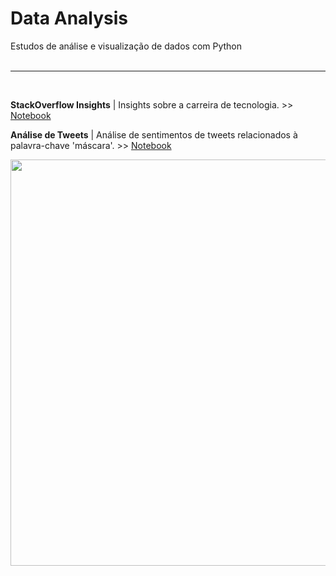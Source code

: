 # Data Analysis    

Estudos de análise e visualização de dados com Python    
</br>


---
</br>
    
**StackOverflow Insights** | Insights sobre a carreira de tecnologia. >> [Notebook](https://github.com/priscillapreks/data-analysis/blob/master/Stack_Overflow_Insights.ipynb)    


**Análise de Tweets** | Análise de sentimentos de tweets relacionados à palavra-chave 'máscara'. >> [Notebook](https://github.com/priscillapreks/data-analysis/blob/master/analise_twitter_m%C3%A1scara.ipynb)     


<img src="https://github.com/priscillapreks/data-analysis/blob/master/analise_twitter/tweets_wordcloud_mascara.png" width="650"/>

